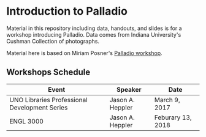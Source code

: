 # Introduction to Palladio

Material in this repository including data, handouts, and slides is for a workshop introducing Palladio. Data comes from Indiana University's Cushman Collection of photographs.

Material here is based on Miriam Posner's [Palladio workshop](https://github.com/miriamposner/palladio_workshop).

## Workshops Schedule

Event | Speaker | Date
----- | ------- | ----
UNO Libraries Professional Development Series | Jason A. Heppler | March 9, 2017
ENGL 3000 | Jason A. Heppler | Feburary 13, 2018
